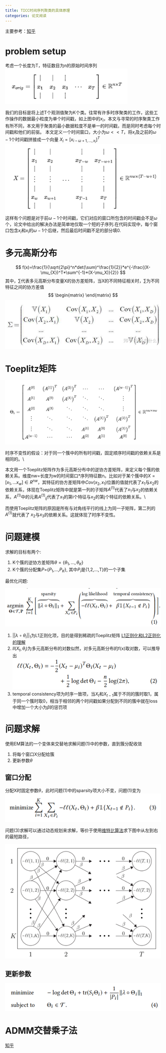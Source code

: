 ```yaml
---
title: TICC时间序列聚类的具体原理
categories: 论文阅读
---
```

主要参考：[知乎](https://zhuanlan.zhihu.com/p/459773743)
# problem setup
考虑一个长度为T，特征数目为n的原始时间序列\
![picture 3](../../images/a2961b52a495130a0889b842482991585d6f3fe7e4e9015ed3cae55700c9d1dc.png)  

我们的目标是将上述T个观测值聚为K个类。往常有许多时序聚类的工作，这些工作操作的数据最小粒度为单个时间戳，如上图中的$x_i$，本文与寻常的时序聚类工作有所不同，本文用于聚类的最小数据粒度不是单一的时间戳，而是同时考虑每个时间戳和他们的前驱。
本文定义一个时间窗口，大小为$\omega<<T$，将$x_i$及之前的$\omega-1$个时间戳拼接成一个向量
$X_i=[x_{i-\omega+1,...,x_i}]^T$
![picture 5](../../images/1df985efe7a82b99c25f695a8fc6b9db9ec589bf9426960e446aa1e3a664b3d8.png)  
这样有个问题是对于前$\omega-1$个时间戳，它们对应的窗口所包含的时间戳会不足$\omega$个，论文中给出的解决办法是简单地仅取一个短的子序列.在代码实现中，每个窗口包含$x_i$和$x_i$的$\omega-1$个后继，然后最后时间戳不足的部分填0.


# 多元高斯分布
$$
f(x)=\frac{1}{\sqrt{2\pi}^n*det(\sum)^\frac{1}{2}}*e^{-\frac{(X-\mu_{X})^T*\sum^{-1}*(X-\mu_X)}{2}}
$$
其中，$\sum$代表多元高斯分布变量X的协方差矩阵，当X的不同特征相关时，$\sum$为不同特征之间的协方差值
$$
\begin{matrix}
\end{matrix}
$$
![picture 2](../../images/b22f49ac9c6344a1dab88c1de18b840cc016bbe0b9bc3eaa14bf11c1a7b5a61c.png)  


# Toeplitz矩阵
![picture 4](../../images/f385bc05e5c2010de46abe7ef8e977f45f1b0cc1d46537b2e7f840b0681b0479.png)  

时序不变性的假设：对于同一个簇中的所有时间戳，固定顺序时间戳的依赖关系是相同的。\

本文用一个Toeplitz矩阵作为多元高斯分布中的逆协方差矩阵，来定义每个簇的依赖关系。维度nw=长度为w的时间窗口*序列特征数n。比如对于某个簇中的$X=[x_1,...x_w]\in R^{nw}$，其特征的协方差矩阵中$Cov(x_2,x_1)$位置的值就代表了$x_1$与$x_2$的依赖关系，体现在Toeplitz矩阵中就是第一列的子矩阵$A^{(1)}$代表了$x_1$与$x_2$的依赖关系，$A^{(1)}$中的元素${A^{(1)}}_{ij}$代表了$x_1$的第i个特征与$x_2$的第j个特征的依赖关系。\

而使用Toeplitz矩阵的原因是所有与对角线平行的线上为同一子矩阵，第二列的$A^{(1)}$就代表了
$x_2$与$x_3$的依赖关系。这就体现了时序不变性。

# 问题建模
求解的目标有两个:
1. K个簇的逆协方差矩阵$\theta=\{\theta_1,...,\theta_K\}$
2. K个簇的分配集$P$={$P_1$,...,$P_K$}, 其中$P_i$是{1,2,...,T}的一个子集
   
最优化问题:

![picture 6](../../images/dc1cf3d244b411b244a29a5e2b709c33151f98a14b3594dfc167ce965e2bfcd1.png)  
1. $||\lambda\circ\theta_i||_1$为L1正则化项，目的是得到稀疏的Toeplitz矩阵
[L1正则化和L2正则化的理解](https://blog.csdn.net/jinping_shi/article/details/52433975)
2. $ll(X_t,\theta_i)$为多元高斯分布的对数似然，对多元高斯分布的f(x)取对数，可以推导出
![picture 7](../../images/4728e3f4e996904c944a7ea0b1f52a4b83f4e2927d2c5dfacdd90a8de0775b87.png) 
3. temporal consistency项为时序一致项，当$X_t$和$X_{t-1}$属于不同的簇时取1，属于同一个簇时取0，相当于相邻的两个时间戳如果分配到不同的簇中就在loss中增加一个大小为$\beta$的惩罚项

# 问题求解
使用EM算法的一个变体来交替地求解问题(1)中的参数，直到簇分配收敛
1. 将每个窗口X分配给簇
2. 更新参数$\theta$

## 窗口分配
分配X时固定参数$\theta$，此时问题(1)中的sparsity项大小不变，问题(1)变为
![picture 8](../../images/35f1e495d626c62b5cfeba02d0d7940fd7ef5d2c227e35ca580eeef9aa74a00a.png)  

问题(3)求解可以通过动态规划来求解，等价于使用[维特比算法](https://www.zhihu.com/question/20136144)求下图中从左到右的最短路径，

![picture 9](../../images/c250a2bf3ecb1184ae1ddb94ebe63ede1c3af7a4bb6c34773040840d35a8e79c.png)  
## 更新参数
![picture 10](../../images/f09ca538590907263581a12b2bad57aaa9450717994d0da00487afa90f5dd2d2.png)  

# ADMM交替乘子法
[知乎](https://zhuanlan.zhihu.com/p/332243047)